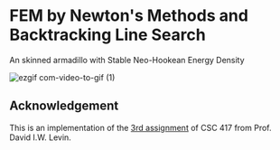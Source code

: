 # FEM by Newton's Methods and Backtracking Line Search

An skinned armadillo with Stable Neo-Hookean Energy Density


![ezgif com-video-to-gif (1)](https://user-images.githubusercontent.com/78880538/218623645-63333f3a-b6cd-436e-8250-0b08e85539a6.gif)


## Acknowledgement
This is an implementation of the [3rd assignment](https://github.com/dilevin/CSC417-a3-finite-elements-3d) of CSC 417 from Prof. David I.W. Levin.
